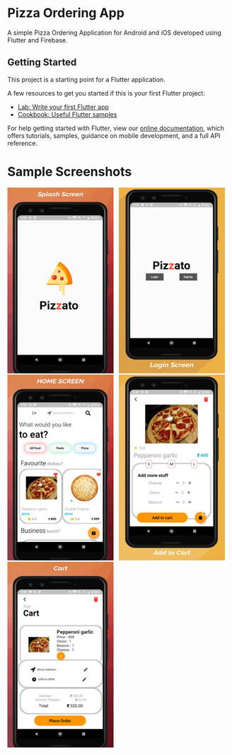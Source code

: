 # Pizza Ordering App

A simple Pizza Ordering Application for Android and iOS developed using Flutter and Firebase.

## Getting Started

This project is a starting point for a Flutter application.

A few resources to get you started if this is your first Flutter project:

- [Lab: Write your first Flutter app](https://flutter.dev/docs/get-started/codelab)
- [Cookbook: Useful Flutter samples](https://flutter.dev/docs/cookbook)

For help getting started with Flutter, view our
[online documentation](https://flutter.dev/docs), which offers tutorials,
samples, guidance on mobile development, and a full API reference.

# Sample Screenshots

<img src = "https://github.com/GodwinUjeen/pizza_ordering_app/blob/master/screenshots/Screen1.jpg" height="420" width="240"> &nbsp;
<img src = "https://github.com/GodwinUjeen/pizza_ordering_app/blob/master/screenshots/Screen2.png" height="420" width="240"> &nbsp;
<img src = "https://github.com/GodwinUjeen/pizza_ordering_app/blob/master/screenshots/Screen3.jpg" height="420" width="240"> &nbsp;
<img src = "https://github.com/GodwinUjeen/pizza_ordering_app/blob/master/screenshots/Screen4.jpg" height="420" width="240"> &nbsp;
<img src = "https://github.com/GodwinUjeen/pizza_ordering_app/blob/master/screenshots/Screen5.jpg" height="420" width="240"> &nbsp;
